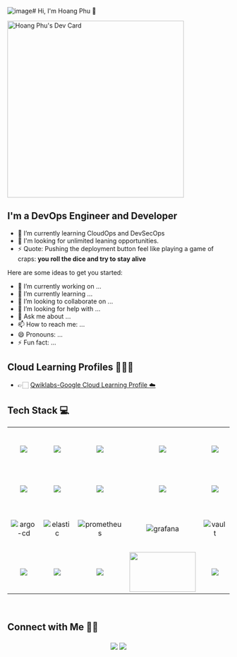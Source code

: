 ![image](https://github.com/orez-fu/orez-fu/assets/23703971/ea918ece-9ee8-4fb7-85ce-05ec55be5af1)# Hi, I'm Hoang Phu 👋

<a href="https://app.daily.dev/Hoangphu1607"><img src="https://api.daily.dev/devcards/07f8100e9c7a4f27ba101ada540246fa.png?r=nv1" width="400" alt="Hoang Phu's Dev Card"/></a>

## I'm a DevOps Engineer and Developer

- 🌱 I’m currently learning CloudOps and DevSecOps
- 👐 I'm looking for unlimited leaning opportunities.
- ⚡ Quote: Pushing the deployment button feel like playing a game of craps: **you roll the dice and try to stay alive**

Here are some ideas to get you started:
- 🔭 I’m currently working on ...
- 🌱 I’m currently learning ...
- 👯 I’m looking to collaborate on ...
- 🤔 I’m looking for help with ...
- 💬 Ask me about ...
- 📫 How to reach me: ...
- 😄 Pronouns: ...
- ⚡ Fun fact: ...


## Cloud Learning Profiles 👨🏻‍💻
- 👉🏻 [Qwiklabs-Google Cloud Learning Profile :cloud:](https://www.cloudskillsboost.google/public_profiles/462bd6dd-0089-4d8b-bba1-cc41d338a03e)


<h2>Tech Stack 💻</h2>

<table width="100">
<tr>
    <td align='center' width="190" height= "100">
        <img src="https://git-scm.com/images/logos/downloads/Git-Icon-1788C.png" >
    </td>
    <td align='center' width="190" height= "100">
        <img src="https://www.docker.com/wp-content/uploads/2022/03/vertical-logo-monochromatic.png" >
    </td>
    <td align='center' width="190" height= "100">
        <img src="https://landscape.cncf.io/logos/e0303fdc381c96c1b4461ad1a2437c8f050cfb856fcb8710c9104367ca60f316.svg" >
    </td>
    <td align='center' width="190" height= "100">
        <img src="https://landscape.cncf.io/logos/66f0238b12f55c6cf3bda0867f6b72765a205a93965d2e3d9df7671278973582.svg" >
    </td>
    <td align='center' width="190" height= "100">
        <img src="https://landscape.cncf.io/logos/ef7870b35b4aef059b17bb97531ac3e80655bd8b4f24451d4200e07013790b07.svg" >
    </td>
</tr>
<tr>
    <td align='center' width="190" height= "80">
        <img src="https://landscape.cncf.io/logos/1fc96fb05cb0a7abbf68e7f4d2483ed4372c81f47f67bcac55a6c590d7cd32da.svg" >
    </td>
    <td align='center' width="190" height= "60">
        <img src="https://landscape.cncf.io/logos/345eb026a54643f2ae6a08d6c39cc16bdacaef9fe02f6f31f767ade77a25245f.svg">
    </td>
    <td align='center' width="190" height= "60">
        <img src="https://gitlab.com/uploads/-/system/group/avatar/7139401/gitlab-ci-cd-logo_2x.png">
    </td>
    <td align='center' width="190" height= "60">
        <img src="https://landscape.cncf.io/logos/cc62c9a15e8ccf85618038073bffefe196c2d0daceb2ea39b7a766eafc451836.svg" >
    </td>
   <td align='center' width="190" height= "60">
        <img src="https://res.cloudinary.com/crunchbase-production/image/upload/c_lpad,h_256,w_256,f_auto,q_auto:eco,dpr_1/sxqtzz9unnssdr1wnli8">
    </td>
</tr>
  <td align='center' height= "100">
        <img alt="argo-cd" src="https://landscape.cncf.io/logos/5dbe0ebc41fc0659bd1a65889c56599f1d90d2b503babb4cd6b911ad1b652447.svg" >
   </td>
   <td align='center'>
        <img alt="elastic" src="https://landscape.cncf.io/logos/ed58818fe6a4b5e24667291bc3cf38e01f980d9be8780a94cfb66d65a926a08d.svg">
    </td> 
   <td align='center' height= "100">
        <img alt="prometheus" src="https://landscape.cncf.io/logos/4d6a2b87a6c9a01ed1b82cef5db978e273adb99fda44d47e5dae48f75207147c.svg"  >
   </td>
   <td align='center' height= "100">
        <img alt="grafana" src="https://landscape.cncf.io/logos/0c06806a817403db88d14463677432c39de55214cd1a32b4dbdde62c833c8736.svg"  >
   </td>
   <td align='center' height= "100">
        <img alt="vault" src="https://landscape.cncf.io/logos/f3d020b0aa2233feddb7a7fdd696a37e631c719e143d84cfeac3ca3779de08ee.svg" >
   </td>
 </td>
</tr>

<tr>
    </td>
    <td align='center'>
        <img src="https://cdn3.iconfinder.com/data/icons/logos-and-brands-adobe/512/267_Python-512.png">
    </td>
    <td align='center'>
        <img src="https://thumbs.dreamstime.com/b/vector-collection-web-development-shield-signs-html-css-javascript-isolated-icons-white-background-38571884.jpg">
    </td>
    <td align='center'>
        <img src="https://encrypted-tbn0.gstatic.com/images?q=tbn:ANd9GcQghvcCI3_buV94HmXOYyJYtwKXDXDZMl55NSGgFZtQ7mUr7pBj78NeL2BJv7c8hGaJ_3A&usqp=CAU" >
    </td>
    <td align='center'>
        <img src="https://encrypted-tbn0.gstatic.com/images?q=tbn:ANd9GcQw0XSMzd0LYa7MCxEBswJcUfY-_U6-lc1I2X-uDqXl-I20GXT3poRvlGj1ehsi1MFNZf0&usqp=CAU" width="150" height="90">
    </td>
    <td align='center'>
        <img src="https://icon-library.com/images/java-icon-images/java-icon-images-0.jpg" >
    </td>
</tr>
    
</table>

<br />


## Connect with Me 🤝🏻 &nbsp;

<h3 align="center">
<a href="https://www.linkedin.com/in/hoang-phu-7a151b165"><img src="https://img.shields.io/badge/-Hoang%20Phu-0077B5?style=flat&logo=Linkedin&logoColor=white"/></a>
<a href="mailto:phuhoang.c2@gmail.com"><img src="https://img.shields.io/badge/-phuhoang.c2@gmail.com-D14836?style=flat&logo=Gmail&logoColor=white"/></a>
